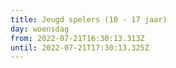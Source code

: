 ```yaml
---
title: Jeugd spelers (10 - 17 jaar)
day: woensdag
from: 2022-07-21T16:30:13.313Z
until: 2022-07-21T17:30:13.325Z
---
```

